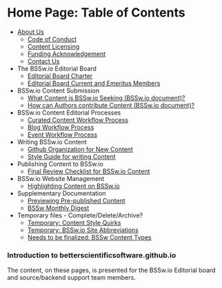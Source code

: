 Home Page: Table of Contents
============================

<!--ts-->
   * [About Us](Documentation/WhoAreWe.md)
     - [Code of Conduct]()
     - [Content Licensing]()
     - [Funding Acknowledgement]()
     - [Contact Us]()
   * The BSSw.io Editorial Board
     - [Editorial Board Charter]()
     - [Editorial Board Current and Emeritus Members]()
   * BSSw.io Content Submission
     - [What Content is BSSw.io Seeking (BSSw.io document)?](WhatToContribute.md)
     - [How can Authors contribute Content (BSSw.io document)?](HowToContribute.md)  
   * BSSw.io Content Editorial Processes
     - [Curated Content Workflow Process](Site/CuratedContentEditorialWorkflow.md)
     - [Blog Workflow Process]()
     - [Event Workflow Process]()
   * Writing BSSw.io Content
     - [Github Organization for New Content](Documentation/OrgNewContent/OrganizeNewContent.md)
     - [Style Guide for writing Content](Documentation/ContentStyleGuide/ContentStyleGuide.md)
   * Publishing Content to BSSw.io
     - [Final Review Checklist for BSSw.io Content](Documentation/PublContent/ContentReviewchecklist.md)
   * BSSw.io Website Management
     - [Highlighting Content on BSSw.io]()
   * Supplementary Documentation
     - [Previewing Pre-published Content]()
     - [BSSw Monthly Digest]()
   * Temporary files - Complete/Delete/Archive?
     - [Temporary: Content Style Quirks](Documentation/TmpFiles/StyleQuirks.md)
     - [Temporary: BSSw.io Site Abbreviations](Documentation/TmpFiles/Abbreviations.md)	
     - [Needs to be finalized: BSSw Content Types](Site/ContentTypes.md)

<!--te-->

### Introduction to betterscientificsoftware.github.io

The content, on these pages, is presented for the BSSw.io Editorial
board and source/backend support team members.

<!---
Publish: no
---!>
